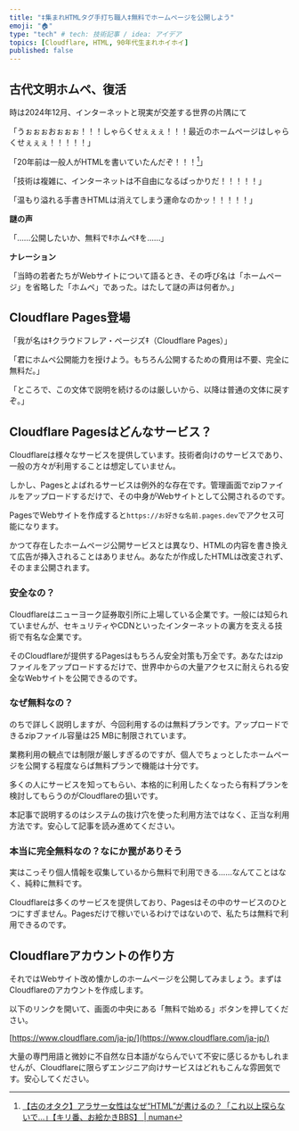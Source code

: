 ```yaml
---
title: "‡集まれHTMLタグ手打ち職人‡無料でホームページを公開しよう"
emoji: "🏠"
type: "tech" # tech: 技術記事 / idea: アイデア
topics: [Cloudflare, HTML, 90年代生まれホイホイ]
published: false
---
```

## 古代文明ホムペ、復活

時は2024年12月、インターネットと現実が交差する世界の片隅にて

「うぉぉぉおぉぉぉ！！！しゃらくせぇぇぇ！！！最近のホームページはしゃらくせぇぇぇ！！！！！」

「20年前は一般人がHTMLを書いていたんだぞ！！！[^1]」

「技術は複雑に、インターネットは不自由になるばっかりだ！！！！！」

「温もり溢れる手書きHTMLは消えてしまう運命なのかッ！！！！！」

[^1]: [【古のオタク】アラサー女性はなぜ“HTML”が書けるの？「これ以上探らないで…」【キリ番、お絵かきBBS】 | numan](https://numan.tokyo/column/LYyCq/)

**謎の声**

「……公開したいか、無料で‡ホムペ‡を……」

**ナレーション**

「当時の若者たちがWebサイトについて語るとき、その呼び名は「ホームページ」を省略した「ホムペ」であった。はたして謎の声は何者か。」

## Cloudflare Pages登場

「我が名は‡クラウドフレア・ページズ‡（Cloudflare Pages）」

「君にホムペ公開能力を授けよう。もちろん公開するための費用は不要、完全に無料だ。」

「ところで、この文体で説明を続けるのは厳しいから、以降は普通の文体に戻すぞ。」

## Cloudflare Pagesはどんなサービス？

Cloudflareは様々なサービスを提供しています。技術者向けのサービスであり、一般の方々が利用することは想定していません。

しかし、Pagesとよばれるサービスは例外的な存在です。管理画面でzipファイルをアップロードするだけで、その中身がWebサイトとして公開されるのです。

PagesでWebサイトを作成すると`https://お好きな名前.pages.dev`でアクセス可能になります。

かつて存在したホームページ公開サービスとは異なり、HTMLの内容を書き換えて広告が挿入されることはありません。あなたが作成したHTMLは改変されず、そのまま公開されます。

### 安全なの？

Cloudflareはニューヨーク証券取引所に上場している企業です。一般には知られていませんが、セキュリティやCDNといったインターネットの裏方を支える技術で有名な企業です。

そのCloudflareが提供するPagesはもちろん安全対策も万全です。あなたはzipファイルをアップロードするだけで、世界中からの大量アクセスに耐えられる安全なWebサイトを公開できるのです。

### なぜ無料なの？

のちで詳しく説明しますが、今回利用するのは無料プランです。アップロードできるzipファイル容量は25 MBに制限されています。

業務利用の観点では制限が厳しすぎるのですが、個人でちょっとしたホームページを公開する程度ならば無料プランで機能は十分です。

多くの人にサービスを知ってもらい、本格的に利用したくなったら有料プランを検討してもらうのがCloudflareの狙いです。

本記事で説明するのはシステムの抜け穴を使った利用方法ではなく、正当な利用方法です。安心して記事を読み進めてください。

### 本当に完全無料なの？なにか罠がありそう

実はこっそり個人情報を収集しているから無料で利用できる……なんてことはなく、純粋に無料です。

Cloudflareは多くのサービスを提供しており、Pagesはその中のサービスのひとつにすぎません。Pagesだけで稼いでいるわけではないので、私たちは無料で利用できるのです。

## Cloudflareアカウントの作り方

それではWebサイト改め懐かしのホームページを公開してみましょう。まずはCloudflareのアカウントを作成します。

以下のリンクを開いて、画面の中央にある「無料で始める」ボタンを押してください。

[https://www.cloudflare.com/ja-jp/](https://www.cloudflare.com/ja-jp/)

大量の専門用語と微妙に不自然な日本語がならんでいて不安に感じるかもしれませんが、Cloudflareに限らずエンジニア向けサービスはどれもこんな雰囲気です。安心してください。
